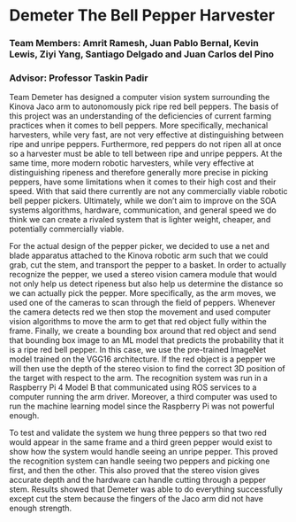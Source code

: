 # Demeter The Bell Pepper Harvester
### Team Members: Amrit Ramesh, Juan Pablo Bernal, Kevin Lewis, Ziyi Yang, Santiago Delgado and Juan Carlos del Pino
 
### Advisor: Professor Taskin Padir

Team Demeter has designed a computer vision system surrounding the Kinova Jaco arm to autonomously pick ripe red bell peppers. 
The basis of this project was an understanding of the deficiencies of current farming practices when it comes to bell peppers. 
More specifically, mechanical harvesters, while very fast, are not very effective at distinguishing between ripe and unripe peppers.
Furthermore, red peppers do not ripen all at once so a harvester must be able to tell between ripe and unripe peppers.
At the same time, more modern robotic harvesters, while very effective at distinguishing ripeness and therefore generally more precise in picking peppers, 
have some limitations when it comes to their high cost and their speed. With that said there currently are not any commercially viable robotic bell pepper pickers.
Ultimately, while we don’t aim to improve on the SOA systems algorithms, hardware, communication, and general speed we do think we can create a rivaled system that
is lighter weight, cheaper, and potentially commercially viable.

For the actual design of the pepper picker, we decided to use a net and blade apparatus attached to the Kinova robotic arm such that we could grab,
cut the stem, and transport the pepper to a basket. In order to actually recognize the pepper, we used a stereo vision camera module that would not
only help us detect ripeness but also help us determine the distance so we can actually pick the pepper. More specifically, as the arm moves,
we used one of the cameras to scan through the field of peppers. Whenever the camera detects red we then stop the movement and used computer vision 
algorithms to move the arm to get that red object fully within the frame. Finally, we create a bounding box around that red object and send that bounding
box image to an ML model that predicts the probability that it is a ripe red bell pepper. In this case, we use the pre-trained ImageNet model trained on the
VGG16 architecture. If the red object is a pepper we will then use the depth of the stereo vision to find the correct 3D position of the target with respect to the arm.
The recognition system was run in a Raspberry Pi 4 Model B that communicated using ROS services to a computer running the arm driver. Moreover, 
a third computer was used to run the machine learning model since the Raspberry Pi was not powerful enough.

To test and validate the system we hung three peppers so that two red would appear in the same frame and a third green pepper would exist to show how the 
system would handle seeing an unripe pepper. This proved the recognition system can handle seeing two peppers and picking one first, and then the other. 
This also proved that the stereo vision gives accurate depth and the hardware can handle cutting through a pepper stem. Results showed that 
Demeter was able to do everything successfully except cut the stem because the fingers of the Jaco arm did not have enough strength. 
